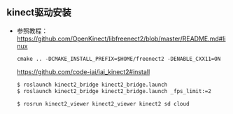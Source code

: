## kinect驱动安装

- 参照教程：https://github.com/OpenKinect/libfreenect2/blob/master/README.md#linux

  `cmake .. -DCMAKE_INSTALL_PREFIX=$HOME/freenect2 -DENABLE_CXX11=ON`
  
  https://github.com/code-iai/iai_kinect2#install
  
  ```bash
  $ roslaunch kinect2_bridge kinect2_bridge.launch
  $ roslaunch kinect2_bridge kinect2_bridge.launch _fps_limit:=2
  ```
  
  ```bash
  $ rosrun kinect2_viewer kinect2_viewer kinect2 sd cloud
  ```
  
  